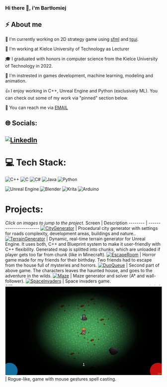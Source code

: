 ### Hi there 👋, i'm Bartłomiej

<!--
**Yorshka-Vermilion/Yorshka-Vermilion** is a ✨ _special_ ✨ repository because its `README.md` (this file) appears on your GitHub profile.

Here are some ideas to get you started:

- 🔭 I’m currently working on ...
- 🌱 I'm lecturer at the Kielce University of Technology
- 👯 I’m looking to collaborate on ...
- 🤔 I’m looking for help with ...
- 💬 Ask me about ...
- 📫 How to reach me: ...
- 😄 Pronouns: ...
- ⚡ Fun fact: ...
-->

## :zap: About me

:hammer: I'm currently working on 2D strategy game using [sfml](https://www.sfml-dev.org/) and [tgui](https://tgui.eu/).

:office: I'm working at Kielce University of Technology as Lecturer

:mortar_board: I graduated with honors in computer science from the Kielce University of Technology in 2022.

:book: I'm instrested in games development, machine learning, modeling and animation. 

:+1: I enjoy working in C++, Unreal Engine and Python (exclusively ML). You can check out some of my work via "pinned" section below.

:email: You can reach me via [EMAIL](mailto:proarc98@gmail.com)

## 🌐 Socials:
[![LinkedIn](https://img.shields.io/badge/LinkedIn-%230077B5.svg?logo=linkedin&logoColor=white)](https://www.linkedin.com/in/bart%C5%82omiej-marzec-0567b42b0/)
---
# 💻 Tech Stack:
![C++](https://img.shields.io/badge/c++-%2300599C.svg?style=for-the-badge&logo=c%2B%2B&logoColor=white) ![C](https://img.shields.io/badge/c-%2300599C.svg?style=for-the-badge&logo=c&logoColor=white) ![C#](https://img.shields.io/badge/c%23-%23239120.svg?style=for-the-badge&logo=csharp&logoColor=white) ![Java](https://img.shields.io/badge/java-%23ED8B00.svg?style=for-the-badge&logo=openjdk&logoColor=white) ![Python](https://img.shields.io/badge/python-3670A0?style=for-the-badge&logo=python&logoColor=ffdd54) 

![Unreal Engine](https://img.shields.io/badge/unrealengine-%23313131.svg?style=for-the-badge&logo=unrealengine&logoColor=white) ![Blender](https://img.shields.io/badge/blender-%23F5792A.svg?style=for-the-badge&logo=blender&logoColor=white) ![Krita](https://img.shields.io/badge/Krita-203759?style=for-the-badge&logo=krita&logoColor=EEF37B) ![Arduino](https://img.shields.io/badge/-Arduino-00979D?style=for-the-badge&logo=Arduino&logoColor=white) 

# Projects:
_Click on images to jump to the project._
Screen     | Description
-------- | -----------------------
[![CityGenerator](https://github.com/Yorshka-Vermilion/UnrealEngine---City-Generator/assets/59543577/0d6b380b-df5f-4344-907d-434774d8bbca)](https://github.com/Yorshka-Vermilion/UnrealEngine---City-Generator?tab=readme-ov-file) | Procedural city generator with settings for roads complexity, development areas, buildings and nature..
[![TerrainGenerator](https://github.com/Yorshka-Vermilion/UnrealEngine---Terrain-Generator/assets/59543577/4d67ebec-9821-4236-b8b9-4d14d7eb9392)](https://github.com/Yorshka-Vermilion/UnrealEngine---Terrain-Generator) | Dynamic, real-time terrain generator for Unreal Engine. It uses both, C++ and Blueprint system to make it user-friendly with C++ flexibility. Generated map is splitted into chunks, which are unloaded if player gets too far from chunk (like in Minecraft).
[![EscapeRoom](https://github.com/Kamien-Kowala/-GAME-EscapeRoom/blob/main/Screens/480_20230222155738_1.png?raw=true)](https://github.com/Yorshka-Vermilion/-GAME-EscapeRoom) | Horror game made for my friends for their birthday. Two friends had to escape from the house full of mysteries and horrors. 
[![DuoQueue](https://github.com/Kamien-Kowala/-GAME-DuoQueue/blob/main/Screeny/480_20230222114033_1.png?raw=true)](https://github.com/Yorshka-Vermilion/-GAME-DuoQueue) | Second part of above game. The characters leaves the haunted house, and goes to the adventure in the wilds.
[![Maze](https://github.com/Yorshka-Vermilion/UnrealEngine---Maze-generator-and-solver/assets/59543577/9b09d709-4520-4214-ac6e-f13b33e93ae5)](https://github.com/Yorshka-Vermilion/UnrealEngine---Maze-generator-and-solver) | Maze generator and solver (A* and wall-follower).
[![SpaceInvaders](https://github.com/Yorshka-Vermilion/Projekt-C/assets/59543577/8db3ebd7-b8c6-400f-a981-f90dec8417bb)](https://github.com/Yorshka-Vermilion/Space-Invaders---Allegro-C) | Space invaders game.
[![Wizard](https://github.com/Armata-Strigoi/Gra-2D-RPG/blob/main/3.PNG?raw=true)](https://github.com/Yorshka-Vermilion/Gra-2D-RPG) | Rogue-like, game with mouse gestures spell casting.
